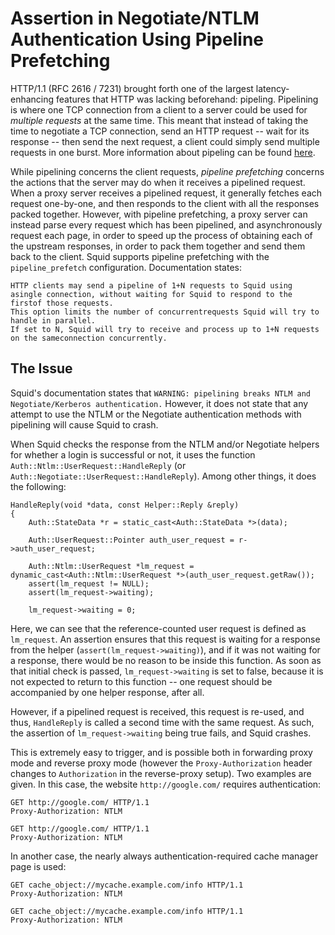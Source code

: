 
# Assertion in Negotiate/NTLM Authentication Using Pipeline Prefetching
HTTP/1.1 (RFC 2616 / 7231) brought forth one of the largest latency-enhancing features that HTTP was lacking beforehand: pipeling. Pipelining is where one TCP connection from a client to a server could be used for _multiple requests_ at the same time. This meant that instead of taking the time to negotiate a TCP connection, send an HTTP request -- wait for its response -- then send the next request, a client could simply send multiple requests in one burst. More information about pipeling can be found [here](https://developer.mozilla.org/ar/docs/Web/HTTP/Connection_management_in_HTTP_1.x). 

While pipelining concerns the client requests, *pipeline prefetching* concerns the actions that the server may do when it receives a pipelined request. When a proxy server receives a pipelined request, it generally fetches each request one-by-one,  and then responds to the client with all the responses packed together. However, with pipeline prefetching, a proxy server can instead parse every request which has been pipelined, and asynchronously request each page, in order to speed up the process of obtaining each of the upstream responses, in order to pack them together and send them back to the client.
Squid supports pipeline prefetching with the `pipeline_prefetch` configuration. Documentation states:
```
HTTP clients may send a pipeline of 1+N requests to Squid using asingle connection, without waiting for Squid to respond to the firstof those requests.
This option limits the number of concurrentrequests Squid will try to handle in parallel.
If set to N, Squid will try to receive and process up to 1+N requests on the sameconnection concurrently.
```

## The Issue
Squid's documentation states that ``WARNING: pipelining breaks NTLM and Negotiate/Kerberos authentication.``
However, it does not state that any attempt to use the NTLM or the Negotiate authentication methods with pipelining will cause Squid to crash.

When Squid checks the response from the NTLM and/or Negotiate helpers for whether a login is successful or not, it uses the function `Auth::Ntlm::UserRequest::HandleReply` (or `Auth::Negotiate::UserRequest::HandleReply`). Among other things, it does the following:
```
HandleReply(void *data, const Helper::Reply &reply)
{  
    Auth::StateData *r = static_cast<Auth::StateData *>(data);
    
    Auth::UserRequest::Pointer auth_user_request = r->auth_user_request;
    
    Auth::Ntlm::UserRequest *lm_request = dynamic_cast<Auth::Ntlm::UserRequest *>(auth_user_request.getRaw());
    assert(lm_request != NULL);
    assert(lm_request->waiting);

    lm_request->waiting = 0;
```
Here, we can see that the reference-counted user request is defined as `lm_request`. An assertion ensures that this request is waiting for a response from the helper (`assert(lm_request->waiting)`), and if it was not waiting for a response, there would be no reason to be inside this function.
As soon as that initial check is passed, `lm_request->waiting` is set to false, because it is not expected to return to this function -- one request should be accompanied by one helper response, after all.

However, if a pipelined request is received, this request is re-used, and thus, `HandleReply` is called a second time with the same request. As such, the assertion of `lm_request->waiting` being true fails, and Squid crashes.

This is extremely easy to trigger, and is possible both in forwarding proxy mode and reverse proxy mode (however the `Proxy-Authorization` header changes to `Authorization` in the reverse-proxy setup). Two examples are given.
In this case, the website `http://google.com/` requires authentication:
```
GET http://google.com/ HTTP/1.1
Proxy-Authorization: NTLM

GET http://google.com/ HTTP/1.1
Proxy-Authorization: NTLM
```

In another case, the nearly always authentication-required cache manager page is used:
```
GET cache_object://mycache.example.com/info HTTP/1.1
Proxy-Authorization: NTLM

GET cache_object://mycache.example.com/info HTTP/1.1
Proxy-Authorization: NTLM
```
